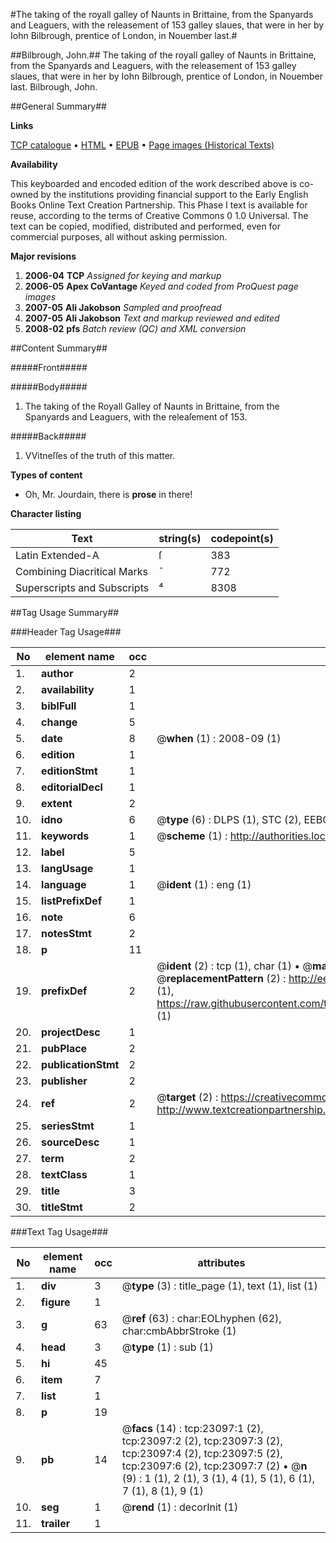 #The taking of the royall galley of Naunts in Brittaine, from the Spanyards and Leaguers, with the releasement of 153 galley slaues, that were in her by Iohn Bilbrough, prentice of London, in Nouember last.#

##Bilbrough, John.##
The taking of the royall galley of Naunts in Brittaine, from the Spanyards and Leaguers, with the releasement of 153 galley slaues, that were in her by Iohn Bilbrough, prentice of London, in Nouember last.
Bilbrough, John.

##General Summary##

**Links**

[TCP catalogue](http://www.ota.ox.ac.uk/tcp/)  • 
[HTML](http://tei.it.ox.ac.uk/tcp/Texts-HTML/free/A68/A68948.html)  • 
[EPUB](http://tei.it.ox.ac.uk/tcp/Texts-EPUB/free/A68/A68948.epub) • 
[Page images (Historical Texts)](https://data.historicaltexts.jisc.ac.uk/view?pubId=eebo-22038782e&pageId=eebo-22038782e-23097-1)

**Availability**

This keyboarded and encoded edition of the
	       work described above is co-owned by the institutions
	       providing financial support to the Early English Books
	       Online Text Creation Partnership. This Phase I text is
	       available for reuse, according to the terms of Creative
	       Commons 0 1.0 Universal. The text can be copied,
	       modified, distributed and performed, even for
	       commercial purposes, all without asking permission.

**Major revisions**

1. __2006-04__ __TCP__ *Assigned for keying and markup*
1. __2006-05__ __Apex CoVantage__ *Keyed and coded from ProQuest page images*
1. __2007-05__ __Ali Jakobson__ *Sampled and proofread*
1. __2007-05__ __Ali Jakobson__ *Text and markup reviewed and edited*
1. __2008-02__ __pfs__ *Batch review (QC) and XML conversion*

##Content Summary##

#####Front#####

#####Body#####

1. The taking of the Royall Galley of Naunts in Brittaine, from the Spanyards and Leaguers, with the releaſement of 153.

#####Back#####

1. VVitneſſes of the truth of this matter.

**Types of content**

  * Oh, Mr. Jourdain, there is **prose** in there!

**Character listing**


|Text|string(s)|codepoint(s)|
|---|---|---|
|Latin Extended-A|ſ|383|
|Combining             Diacritical Marks|̄|772|
|Superscripts             and Subscripts|⁴|8308|

##Tag Usage Summary##

###Header Tag Usage###

|No|element name|occ|attributes|
|---|---|---|---|
|1.|__author__|2||
|2.|__availability__|1||
|3.|__biblFull__|1||
|4.|__change__|5||
|5.|__date__|8| @__when__ (1) : 2008-09 (1)|
|6.|__edition__|1||
|7.|__editionStmt__|1||
|8.|__editorialDecl__|1||
|9.|__extent__|2||
|10.|__idno__|6| @__type__ (6) : DLPS (1), STC (2), EEBO-CITATION (1), OCLC (1), VID (1)|
|11.|__keywords__|1| @__scheme__ (1) : http://authorities.loc.gov/ (1)|
|12.|__label__|5||
|13.|__langUsage__|1||
|14.|__language__|1| @__ident__ (1) : eng (1)|
|15.|__listPrefixDef__|1||
|16.|__note__|6||
|17.|__notesStmt__|2||
|18.|__p__|11||
|19.|__prefixDef__|2| @__ident__ (2) : tcp (1), char (1)  •  @__matchPattern__ (2) : ([0-9\-]+):([0-9IVX]+) (1), (.+) (1)  •  @__replacementPattern__ (2) : http://eebo.chadwyck.com/downloadtiff?vid=$1&page=$2 (1), https://raw.githubusercontent.com/textcreationpartnership/Texts/master/tcpchars.xml#$1 (1)|
|20.|__projectDesc__|1||
|21.|__pubPlace__|2||
|22.|__publicationStmt__|2||
|23.|__publisher__|2||
|24.|__ref__|2| @__target__ (2) : https://creativecommons.org/publicdomain/zero/1.0/ (1), http://www.textcreationpartnership.org/docs/. (1)|
|25.|__seriesStmt__|1||
|26.|__sourceDesc__|1||
|27.|__term__|2||
|28.|__textClass__|1||
|29.|__title__|3||
|30.|__titleStmt__|2||


###Text Tag Usage###

|No|element name|occ|attributes|
|---|---|---|---|
|1.|__div__|3| @__type__ (3) : title_page (1), text (1), list (1)|
|2.|__figure__|1||
|3.|__g__|63| @__ref__ (63) : char:EOLhyphen (62), char:cmbAbbrStroke (1)|
|4.|__head__|3| @__type__ (1) : sub (1)|
|5.|__hi__|45||
|6.|__item__|7||
|7.|__list__|1||
|8.|__p__|19||
|9.|__pb__|14| @__facs__ (14) : tcp:23097:1 (2), tcp:23097:2 (2), tcp:23097:3 (2), tcp:23097:4 (2), tcp:23097:5 (2), tcp:23097:6 (2), tcp:23097:7 (2)  •  @__n__ (9) : 1 (1), 2 (1), 3 (1), 4 (1), 5 (1), 6 (1), 7 (1), 8 (1), 9 (1)|
|10.|__seg__|1| @__rend__ (1) : decorInit (1)|
|11.|__trailer__|1||
